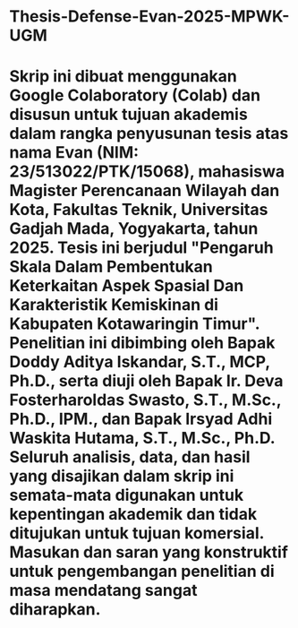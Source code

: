# Thesis-Defense-Evan-2025-MPWK-UGM
# Skrip ini dibuat menggunakan Google Colaboratory (Colab) dan disusun untuk tujuan akademis dalam rangka penyusunan tesis atas nama Evan (NIM: 23/513022/PTK/15068), mahasiswa Magister Perencanaan Wilayah dan Kota, Fakultas Teknik, Universitas Gadjah Mada, Yogyakarta, tahun 2025. Tesis ini berjudul "Pengaruh Skala Dalam Pembentukan Keterkaitan Aspek Spasial Dan Karakteristik Kemiskinan di Kabupaten Kotawaringin Timur". Penelitian ini dibimbing oleh Bapak Doddy Aditya Iskandar, S.T., MCP, Ph.D., serta diuji oleh Bapak Ir. Deva Fosterharoldas Swasto, S.T., M.Sc., Ph.D., IPM., dan Bapak Irsyad Adhi Waskita Hutama, S.T., M.Sc., Ph.D. Seluruh analisis, data, dan hasil yang disajikan dalam skrip ini semata-mata digunakan untuk kepentingan akademik dan tidak ditujukan untuk tujuan komersial. Masukan dan saran yang konstruktif untuk pengembangan penelitian di masa mendatang sangat diharapkan.
